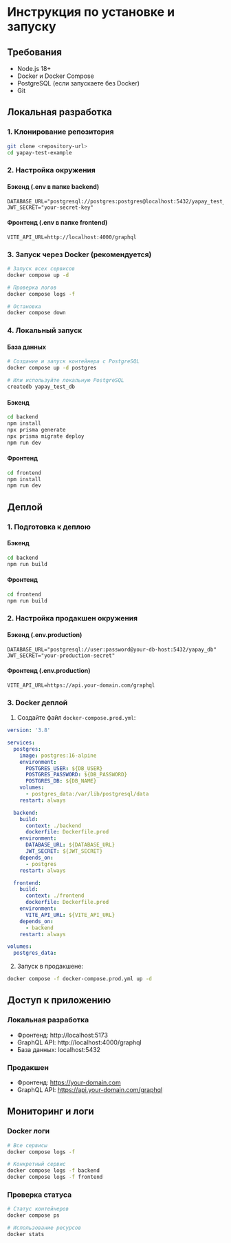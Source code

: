# Инструкция по установке и запуску

## Требования
- Node.js 18+
- Docker и Docker Compose
- PostgreSQL (если запускаете без Docker)
- Git

## Локальная разработка

### 1. Клонирование репозитория
```bash
git clone <repository-url>
cd yapay-test-example
```

### 2. Настройка окружения

#### Бэкенд (.env в папке backend)
```env
DATABASE_URL="postgresql://postgres:postgres@localhost:5432/yapay_test_db"
JWT_SECRET="your-secret-key"
```

#### Фронтенд (.env в папке frontend)
```env
VITE_API_URL=http://localhost:4000/graphql
```

### 3. Запуск через Docker (рекомендуется)
```bash
# Запуск всех сервисов
docker compose up -d

# Проверка логов
docker compose logs -f

# Остановка
docker compose down
```

### 4. Локальный запуск

#### База данных
```bash
# Создание и запуск контейнера с PostgreSQL
docker compose up -d postgres

# Или используйте локальную PostgreSQL
createdb yapay_test_db
```

#### Бэкенд
```bash
cd backend
npm install
npx prisma generate
npx prisma migrate deploy
npm run dev
```

#### Фронтенд
```bash
cd frontend
npm install
npm run dev
```

## Деплой

### 1. Подготовка к деплою

#### Бэкенд
```bash
cd backend
npm run build
```

#### Фронтенд
```bash
cd frontend
npm run build
```

### 2. Настройка продакшен окружения

#### Бэкенд (.env.production)
```env
DATABASE_URL="postgresql://user:password@your-db-host:5432/yapay_db"
JWT_SECRET="your-production-secret"
```

#### Фронтенд (.env.production)
```env
VITE_API_URL=https://api.your-domain.com/graphql
```

### 3. Docker деплой

1. Создайте файл `docker-compose.prod.yml`:
```yaml
version: '3.8'

services:
  postgres:
    image: postgres:16-alpine
    environment:
      POSTGRES_USER: ${DB_USER}
      POSTGRES_PASSWORD: ${DB_PASSWORD}
      POSTGRES_DB: ${DB_NAME}
    volumes:
      - postgres_data:/var/lib/postgresql/data
    restart: always

  backend:
    build: 
      context: ./backend
      dockerfile: Dockerfile.prod
    environment:
      DATABASE_URL: ${DATABASE_URL}
      JWT_SECRET: ${JWT_SECRET}
    depends_on:
      - postgres
    restart: always

  frontend:
    build:
      context: ./frontend
      dockerfile: Dockerfile.prod
    environment:
      VITE_API_URL: ${VITE_API_URL}
    depends_on:
      - backend
    restart: always

volumes:
  postgres_data:
```

2. Запуск в продакшене:
```bash
docker compose -f docker-compose.prod.yml up -d
```

## Доступ к приложению

### Локальная разработка
- Фронтенд: http://localhost:5173
- GraphQL API: http://localhost:4000/graphql
- База данных: localhost:5432

### Продакшен
- Фронтенд: https://your-domain.com
- GraphQL API: https://api.your-domain.com/graphql

## Мониторинг и логи

### Docker логи
```bash
# Все сервисы
docker compose logs -f

# Конкретный сервис
docker compose logs -f backend
docker compose logs -f frontend
```

### Проверка статуса
```bash
# Статус контейнеров
docker compose ps

# Использование ресурсов
docker stats
``` 